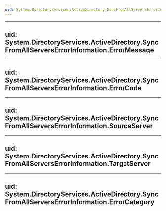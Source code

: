 ```yaml
---
uid: System.DirectoryServices.ActiveDirectory.SyncFromAllServersErrorInformation
---
```


---
uid: System.DirectoryServices.ActiveDirectory.SyncFromAllServersErrorInformation.ErrorMessage
---

---
uid: System.DirectoryServices.ActiveDirectory.SyncFromAllServersErrorInformation.ErrorCode
---

---
uid: System.DirectoryServices.ActiveDirectory.SyncFromAllServersErrorInformation.SourceServer
---

---
uid: System.DirectoryServices.ActiveDirectory.SyncFromAllServersErrorInformation.TargetServer
---

---
uid: System.DirectoryServices.ActiveDirectory.SyncFromAllServersErrorInformation.ErrorCategory
---

